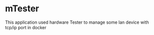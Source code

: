 # mTester
This application used hardware Tester to manage some lan device with tcp/ip port in docker
